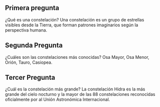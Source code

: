 
## Primera pregunta

¿Qué es una constelación?
Una constelación es un grupo de estrellas visibles desde la Tierra, que forman patrones imaginarios según la perspectiva humana.

## Segunda Pregunta
¿Cuáles son las constelaciones más conocidas?
Osa Mayor, Osa Menor, Orión, Tauro, Casiopea.

## Tercer Pregunta

¿Cuál es la constelación más grande?
La constelación Hidra es la más grande del cielo nocturno y la mayor de las 88 constelaciones reconocidas oficialmente por al Unión Astronómica Internacional.